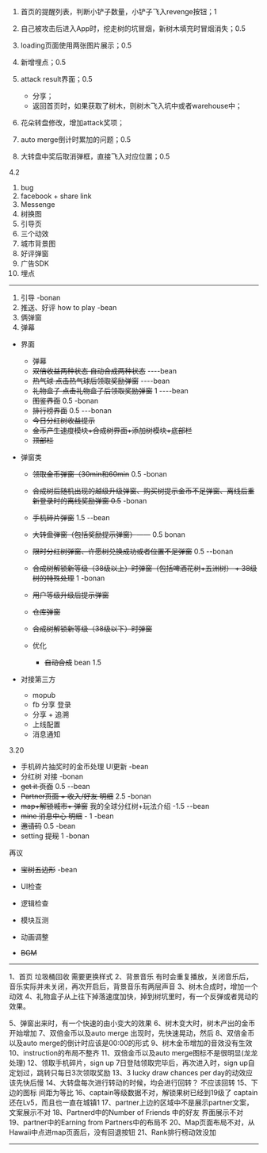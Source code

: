 <!--
 * @Description: 
 * @Author:  bean^ <bean_4@163.com>
 * @Date: 2020-03-13 10:05:06
 * @LastEditors:  bean^ <bean_4@163.com>
 * @LastEditTime: 2020-06-12 18:38:31
 -->


1. 首页的提醒列表，判断小铲子数量，小铲子飞入revenge按钮；1

2. 自己被攻击后进入App时，挖走树的坑冒烟，新树木填充时冒烟消失；0.5

4. loading页面使用两张图片展示；0.5

5. 新增埋点；0.5


8. attack result界面；0.5

   - 分享；
   - 返回首页时，如果获取了树木，则树木飞入坑中或者warehouse中；






3. 花朵转盘修改，增加attack奖项；
6. auto merge倒计时累加的问题；0.5
7. 大转盘中奖后取消弹框，直接飞入对应位置；0.5






















4.2
1. bug
2. facebook + share link
3. Messenge
4. 树换图
5. 引导页
6. 三个动效
7. 城市背景图
8. 好评弹窗
9. 广告SDK
10. 埋点

--------
1. 引导       -bonan
2. 推送、好评 how to play  -bean
3. 俩弹窗
4. 弹幕



- 界面
  - 弹幕 
  - ~~双倍收益两种状态  自动合成两种状态~~    ----bean
  - ~~热气球 点击热气球后领取奖励弹窗~~   ----bean
  -  ~~礼物盒子  点击礼物盒子后领取奖励弹窗~~  1 ----bean
  - ~~图鉴界面~~ 0.5  -bonan
  - ~~排行榜界面~~ 0.5 ---bonan
  - ~~今日分红树收益提示~~
  - ~~金币产生速度模块+合成树界面+添加树模块+底部栏~~
  - ~~顶部栏~~


- 弹窗类
  - ~~领取金币弹窗（30min和60min~~ 0.5  -bonan
  - ~~合成树后随机出现的越级升级弹窗、购买树提示金币不足弹窗、离线后重新登录时的离线奖励弹窗 0.5~~ -bonan
  - ~~手机碎片弹窗~~ 1.5 --bean
  - ~~大转盘弹窗（包括奖励提示弹窗）~~—— 0.5 bonan
  - ~~限时分红树弹窗、许愿树兑换成功或者位置不足弹窗~~ 0.5 --bonan
  - ~~合成树解锁新等级（38级以上）时弹窗（包括啤酒花树+五洲树） + 38级树的特殊处理~~ 1 -bonan
  - ~~用户等级升级后提示弹窗~~ 
  - ~~仓库弹窗~~
  - ~~合成树解锁新等级（38级以下）时弹窗~~

  - 优化
    - ~~自动合成~~  bean 1.5


- 对接第三方
  - mopub
  - fb 分享 登录
  - 分享 + 追溯
  - 上线配置
  - 消息通知

3.20
  - 手机碎片抽奖时的金币处理 UI更新 -bean
  - 分红树 对接 -bonan
  - ~~get it 页面~~ 0.5 --bean
  - ~~Partner页面 + 收入/好友 明细~~ 2.5 -bonan
  - ~~map+解锁城市+ 弹窗~~ 我的全球分红树+玩法介绍 -1.5 --bean
  - ~~mine 消息中心 明细~~  - 1 -bean
  - ~~邀请码~~ 0.5 -bean
  - setting ~~提现~~  1 -bonan

再议
- ~~宝树五边形~~ -bean

- UI检查
- 逻辑检查
- 模块互测
- 动画调整
- ~~BGM~~






---------------------------------------------------

1、首页 垃圾桶回收 需要更换样式
2、背景音乐 有时会重复播放，关闭音乐后，音乐实际并未关闭，再次开启后，背景音乐有两层声音
3、树木合成时，增加一个动效
4、礼物盒子从上往下掉落速度加快，掉到树坑里时，有一个反弹或者晃动的效果。

5、弹窗出来时，有一个快速的由小变大的效果
6、树木变大时，树木产出的金币开始增加
7、双倍金币以及auto merge 出现时，先快速晃动，然后
8、双倍金币以及auto merge的倒计时应该是00:00的形式
9、树木金币增加的音效没有生效
10、instruction的布局不整齐
11、双倍金币以及auto merge图标不是很明显(龙龙处理)
12、领取手机碎片，sign up 7日登陆领取完毕后，再次进入时，sign up自定划过，跳转只每日3次领取奖励
13、3 lucky draw chances per day的动效应该先快后慢
14、大转盘每次进行转动的时候，均会进行回转？  不应该回转
15、下边的图标 间距为等比
16、captain等级数据不对，解锁果树已经到19级了  captain还在Lv5，而且也一直在城镇1
17、partner上边的区域中不是展示partner文案，文案展示不对
18、Partnerd中的Number of Friends 中的好友 界面展示不对
19、partner中的Earning from Partners中的布局不
20、Map页面布局不对，从Hawaii中点进map页面后，没有回退按钮
21、Rank排行榜动效没加




-----------------------
